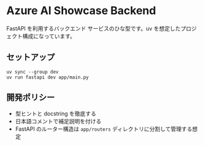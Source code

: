 # Azure AI Showcase Backend

FastAPI を利用するバックエンド サービスのひな型です。uv を想定したプロジェクト構成になっています。

## セットアップ

```pwsh
uv sync --group dev
uv run fastapi dev app/main.py
```

## 開発ポリシー
- 型ヒントと docstring を徹底する
- 日本語コメントで補足説明を付ける
- FastAPI のルーター構造は `app/routers` ディレクトリに分割して管理する想定
